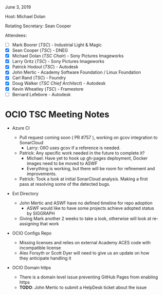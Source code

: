 <!--
SPDX-License-Identifier: CC-BY-4.0
Copyright Contributors to the OpenColorIO Project.
-->

June 3, 2019

Host: Michael Dolan

Rotating Secretary: Sean Cooper

Attendees:
  * [ ] Mark Boorer (_TSC_) - Industrial Light & Magic
  * [X] Sean Cooper (_TSC_) - DNEG
  * [X] Michael Dolan (_TSC Chair_) - Sony Pictures Imageworks
  * [X] Larry Gritz (_TSC_) - Sony Pictures Imageworks
  * [X] Patrick Hodoul (_TSC_) - Autodesk
  * [X] John Mertic - Academy Software Foundation / Linux Foundation
  * [X] Carl Rand (_TSC_) - Foundry
  * [X] Doug Walker (_TSC Chief Architect_) - Autodesk
  * [X] Kevin Wheatley (_TSC_) - Framestore
  * [ ] Bernard Lefebvre - Autodesk

# **OCIO TSC Meeting Notes**
* Azure CI
   - Pull request coming soon ( PR #757 ), working on gcov integration to SonarCloud
     - Larry: OIIO uses gcov if a reference is needed.
   - Patrick: Any specific work needed in the future to complete it?
     - Michael: Have yet to hook up gh-pages deployment, Docker images need to be moved to ASWF
     - Everything is working, but there will be room for refinement and improvements.
   - Patrick: Took a look at initial SonarCloud analysis. Making a first pass at resolving some of the detected bugs.

* Ext Directory
  - John Mertic and ASWF have no defined timeline for repo adoption
    - ASWF would like to have some projects achieve adopted status by SIGGRAPH
  - Giving Mark another 2 weeks to take a look, otherwise will look at re-assigning that work

* OCIO Configs Repo
  - Missing licenses and relies on external Academy ACES code with incompatible license
  - Alex Forsyth or Scott Dyer will need to give us an update on how they anticipate handling it
  
* OCIO Domain https
  - There is a domain level issue preventing GitHub Pages from enabling https
  - **TODO**: John Mertic to submit a HelpDesk ticket about the issue
